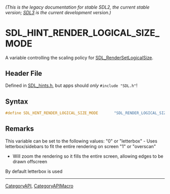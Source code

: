 ###### (This is the legacy documentation for stable SDL2, the current stable version; [SDL3](https://wiki.libsdl.org/SDL3/) is the current development version.)
# SDL_HINT_RENDER_LOGICAL_SIZE_MODE

A variable controlling the scaling policy for [SDL_RenderSetLogicalSize](SDL_RenderSetLogicalSize).

## Header File

Defined in [SDL_hints.h](https://github.com/libsdl-org/SDL/blob/SDL2/include/SDL_hints.h), but apps should _only_ `#include "SDL.h"`!

## Syntax

```c
#define SDL_HINT_RENDER_LOGICAL_SIZE_MODE       "SDL_RENDER_LOGICAL_SIZE_MODE"
```

## Remarks

This variable can be set to the following values: "0" or "letterbox" - Uses
letterbox/sidebars to fit the entire rendering on screen "1" or "overscan"
- Will zoom the rendering so it fills the entire screen, allowing edges to
be drawn offscreen

By default letterbox is used

----
[CategoryAPI](CategoryAPI), [CategoryAPIMacro](CategoryAPIMacro)


